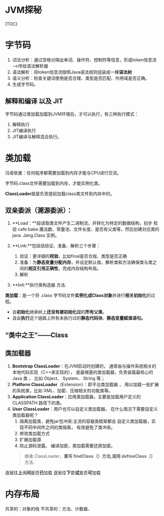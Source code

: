 # JVM探秘
[TOC]

# 字节码

1. 词法分析：通过空格分隔出单词、操作符、控制符等信息，形成token信息流——>传给语法解析器
2. 语法解析：将token信息流按照Java语法规则组装成一棵**语法树**
3. 语义分析：检查关键词使用是否合理、类型是否匹配、作用域是否正确。
4. 生成字节码。

## 解释和编译 以及 JIT

字节码通过类加载加载到JVM环境后，才可以执行，有三种执行模式：
1. 解释执行
2. JIT编译执行
3. JIT编译与解释混合执行。

# 类加载

冯诺依曼：任何程序都需要加载到内存才能与CPU进行交流。

字节码.class文件需要加载到内存，才能实例化类。

**ClassLoader**就是负责提前加载class类文件到内存中的。

## 双亲委派（溯源委派）：
1. **Load：**段读取类文件产生二进制流，并转化为特定的数据结构，初步 校验 cafe babe 魔法数、常量池、文件长度、是否有父类等，然后创建对应类的 java. Jang.Class 实例。

2. **Link:**包括括验证、准备、解析三个步骤：
   1. 验证：更详细的**校验**，比如final是否合规、类型是否正确
   2. 准备：为**静态变量分配内存**，并设定默认值，解析类和方法确保类与类之间的**相互引用正确性**，完成内存结构布局。
   3. 解析
3. **Init:**执行类构造器<clinit> 方法.

**类加载**：是一个将 .class 字节码文件**实例化成Class对象**并进行**相关初始化**的过程。 
- 会**初始化**继承树上**还没有被初始化过**的**所有父类**。
- 且会**执行**这个链路上所有未执行过的**静态代码块**、**静态变量赋值语句。**

## “类中之王”——Class

## 类加载器
1. **Bootstrap ClassLoader**：在JVM启动时创建的， 通常由与操作系统相关的本地代码实现（C++来实现的）， 是最根基的类加载器，负责装载最核心的 Java 类 ， 比如 Object、 System、 String 等； 
2. **Platform ClassLoader**（Extension）：即平台类加载器 ， 用以加载一些扩展的系统类，比如 XML、加密、压缩相关的功能类等。
3. **Application ClassLoader**：应用类加载器，主要是加载用户定义的 CLASSPATH 路径下的类。
4. **User ClassLoader**：用户也可以自定义类加载器。 在什么情况下需要自定义类加载器呢？
   1. 隔离加载类，避免jar包冲突:主流的容器类框架都会 自定义类加载器，实现不同中间件之间的类隔离， 有效避免了类冲突。
   2. 修改类加载方式
   3. 扩展加载源
   4. 防止源码泄露。 编译加密，类加载需要还原加密。
   >继承 ClassLoader，**重写 findClass（）方法,调用 defineClass（）** 方法.

逐层往**上**询**问**是否**已**加载
逐层往**下**尝**试**是否**可**加载

# 内存布局
共享的：对象的栈
不共享的：方法、计数器、
